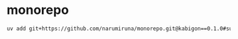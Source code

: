 # monorepo

```sh
uv add git+https://github.com/narumiruna/monorepo.git@kabigon==0.1.0#subdirectory=libs/kabigon
```
